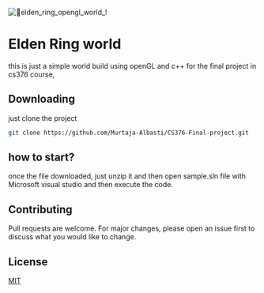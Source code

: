 ![🌠elden_ring_opengl_world_!](https://github.com/Murtaja-Albasti/CS376-Final-project/assets/69324289/f2dd96d7-5567-4b7b-8680-858d3cebf6f8)
# Elden Ring world
this is just a simple world build using openGL and c++
for the final project in cs376 course,

## Downloading 
just clone the project
```bash
git clone https://github.com/Murtaja-Albasti/CS376-Final-project.git
```
## how to start?
once the file downloaded, just unzip it and then open sample.sln file with Microsoft visual studio and then execute the code. 

## Contributing
Pull requests are welcome. For major changes, please open an issue first
to discuss what you would like to change.

## License

[MIT](https://choosealicense.com/licenses/mit/)
